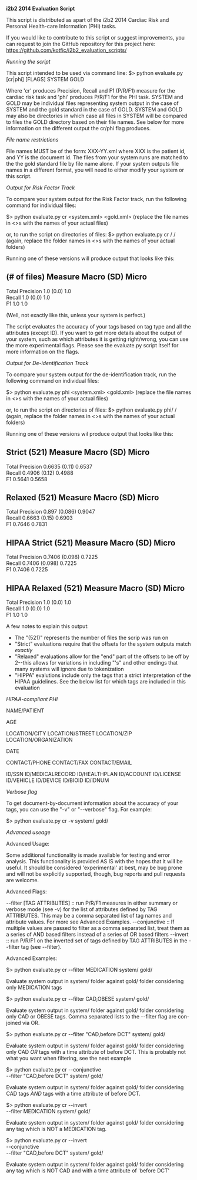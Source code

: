 **i2b2 2014 Evaluation Script**

This script is distributed as apart of the i2b2 2014 Cardiac Risk and 
Personal Health-care Information (PHI) tasks. 

If you would like to contribute to this script or suggest improvements, you 
can request to join the GitHub repository for this project here:
https://github.com/kotfic/i2b2_evaluation_scripts/

*Running the script*

This script intended to be used via
command line:
$> python evaluate.py [cr|phi] [FLAGS] SYSTEM GOLD

Where 'cr' produces Precision, Recall and F1 (P/R/F1) measure for the 
cardiac risk task and 'phi' produces P/R/F1 for the PHI task. SYSTEM and GOLD 
may be individual files representing system output in the case of SYSTEM and
the gold standard in the case of GOLD.  SYSTEM and GOLD may also be 
directories in which case all files in SYSTEM will be compared to files the 
GOLD directory based on their file names.   See below for more information 
on the different output the cr/phi flag produces.


*File name restrictions*

File names MUST be of the form:
XXX-YY.xml where XXX is the patient id,  and YY is the document id. The 
files from your system runs are matched to the the gold standard file by 
file name alone.  If your system outputs file names in a different format, 
you will need to either modify your system or this script.


*Output for Risk Factor Track*

To compare your system output for the Risk Factor track, run the following 
command for individual files:

$> python evaluate.py cr <system.xml> <gold.xml>
(replace the file names in <>s with the names of your actual files)

or, to run the script on directories of files:
$> python evaluate.py cr <system>/ <gold>/
(again, replace the folder names in <>s with the names of your actual folders)

Running one of these versions will produce output that looks like this:

 (# of files)            Measure        Macro (SD)     Micro               
---------------------------------------------------------------------------
Total                    Precision      1.0 (0.0)      1.0                 
                         Recall         1.0 (0.0)      1.0                 
                         F1             1.0            1.0              

(Well, not exactly like this, unless your system is perfect.)

The script evaluates the accuracy of your tags based on tag type 
and all the attributes (except ID).  If you want to get more details 
about the output of your system, such as which attributes it is 
getting right/wrong, you can use the more experimental flags.  Please see 
the evaluate.py script itself for more information on the flags.


*Output for De-identification Track*

To compare your system output for the de-identification track, run the following 
command on individual files:

$> python evaluate.py phi <system.xml> <gold.xml>
(replace the file names in <>s with the names of your actual files)

or, to run the script on directories of files:
$> python evaluate.py phi<system>/ <gold>/
(again, replace the folder names in <>s with the names of your actual folders)


Running one of these versions wil produce output that looks like this:

Strict (521)             Measure        Macro (SD)     Micro               
---------------------------------------------------------------------------
Total                    Precision      0.6635 (0.11)  0.6537              
                         Recall         0.4906 (0.12)  0.4988              
                         F1             0.5641         0.5658              


Relaxed (521)            Measure        Macro (SD)     Micro               
---------------------------------------------------------------------------
Total                    Precision      0.897 (0.086)  0.9047              
                         Recall         0.6663 (0.15)  0.6903              
                         F1             0.7646         0.7831              


HIPAA Strict (521)       Measure        Macro (SD)     Micro               
---------------------------------------------------------------------------
Total                    Precision      0.7406 (0.098) 0.7225              
                         Recall         0.7406 (0.098) 0.7225              
                         F1             0.7406         0.7225              


HIPAA Relaxed (521)      Measure        Macro (SD)     Micro               
---------------------------------------------------------------------------
Total                    Precision      1.0 (0.0)      1.0                 
                         Recall         1.0 (0.0)      1.0                 
                         F1             1.0            1.0                 

A few notes to explain this output:
-  The "(521)" represents the number of files the scrip was run on
-  "Strict" evaluations require that the offsets for the system outputs match *exactly*
-  "Relaxed" evaluations allow for the "end" part of the offsets to be off by 2--this allows for variations in including "'s" and other endings that many systems will ignore due to tokenization
-  "HIPPA" evalutions include only the tags that a strict interpretation of the HIPAA guidelines.  See the below list for which tags are included in this evaluation



*HIPAA-compliant PHI*

NAME/PATIENT

AGE

LOCATION/CITY
LOCATION/STREET
LOCATION/ZIP
LOCATION/ORGANIZATION

DATE

CONTACT/PHONE
CONTACT/FAX
CONTACT/EMAIL

ID/SSN
ID/MEDICALRECORD
ID/HEALTHPLAN
ID/ACCOUNT
ID/LICENSE
ID/VEHICLE
ID/DEVICE
ID/BIOID
ID/IDNUM 


*Verbose flag*

To get document-by-document information about the accuracy of your tags, you can use the
"-v" or "--verbose" flag.  For example:

$> python evaluate.py cr -v system/ gold/


*Advanced useage*

Advanced Usage:

  Some additional functionality is made available for testing and error 
analysis. This functionality is provided AS IS with the hopes that it will
be useful. It should be considered 'experimental' at best, may be bug prone
and will not be explicitly supported, though, bug reports and pull requests
are welcome.

Advanced Flags:

--filter [TAG ATTRIBUTES] :: run P/R/F1 measures in either summary or verbose
                             mode (see -v) for the list of attributes defined
                             by TAG ATTRIBUTES. This may be a comma separated
                             list of tag names and attribute values. For more
                             see Advanced Examples.
--conjunctive :: If multiple values are passed to filter as a comma separated
                 list, treat them as a series of AND based filters instead of
                 a series of OR based filters
--invert :: run P/R/F1 on the inverted set of tags defined by TAG ATTRIBUTES
            in the --filter tag (see --filter).

Advanced Examples:

$> python evaluate.py cr --filter MEDICATION system/ gold/ 

  Evaluate system output in system/ folder against gold/ folder considering
only MEDICATION tags

$> python evaluate.py cr --filter CAD,OBESE system/ gold/ 

  Evaluate system output in system/ folder against gold/ folder considering
only CAD or OBESE tags. Comma separated lists to the --filter flag are con-
joined via OR.

$> python evaluate.py cr --filter "CAD,before DCT" system/ gold/ 

  Evaluate system output in system/ folder against gold/ folder considering
only CAD *OR* tags with a time attribute of before DCT. This is probably 
not what you want when filtering, see the next example

$> python evaluate.py cr --conjunctive \
                         --filter "CAD,before DCT" system/ gold/ 

  Evaluate system output in system/ folder against gold/ folder considering
CAD tags *AND* tags with a time attribute of before DCT.

$> python evaluate.py cr --invert \
                         --filter MEDICATION system/ gold/

 Evaluate system output in system/ folder against gold/ folder considering
any tag which is NOT a MEDICATION tag.

$> python evaluate.py cr --invert \
                         --conjunctive \
                         --filter "CAD,before DCT" system/ gold/ 

 Evaluate system output in system/ folder against gold/ folder considering
any tag which is NOT CAD and with a time attribute of 'before DCT'
